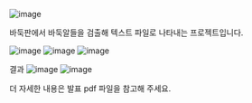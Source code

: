 ![image](https://user-images.githubusercontent.com/84854577/152719670-702885f9-019a-413e-bf80-ff1e106acaf0.png)

바둑판에서 바둑알들을 검출해 텍스트 파일로 나타내는 프로젝트입니다.

![image](https://user-images.githubusercontent.com/84854577/152720018-23ca16be-77a9-498a-883f-6890244a1bea.png)
![image](https://user-images.githubusercontent.com/84854577/152719866-b76cbb37-38ac-4486-950a-a4b3adfe564e.png)
![image](https://user-images.githubusercontent.com/84854577/152719894-c9a185f9-4b6d-444e-bb73-16ea617fdfa0.png)

결과
![image](https://user-images.githubusercontent.com/84854577/152737917-8ed8f7bb-cd2c-4b3d-8e00-847897ab679b.png)
![image](https://user-images.githubusercontent.com/84854577/152737883-8730fbce-3e48-4d45-a360-2bdc71d6b6bb.png)


더 자세한 내용은 발표 pdf 파일을 참고해 주세요.
